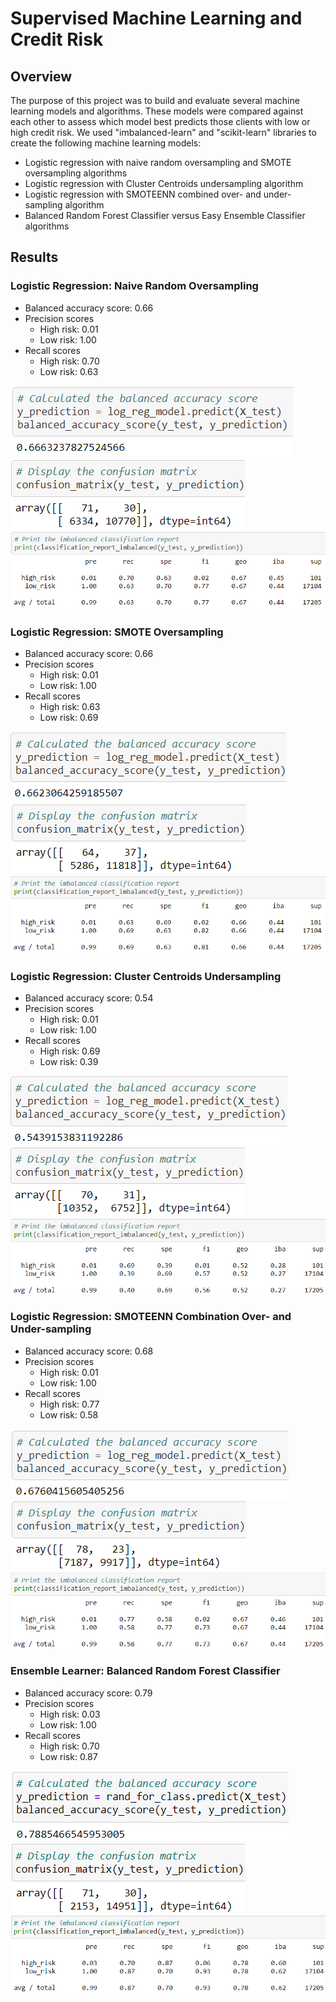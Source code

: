 # Supervised Machine Learning and Credit Risk

## Overview
The purpose of this project was to build and evaluate several machine learning models and algorithms. These models were compared against each other to assess which model best predicts those clients with low or high credit risk. We used "imbalanced-learn" and "scikit-learn" libraries to create the following machine learning models:
- Logistic regression with naive random oversampling and SMOTE oversampling algorithms
- Logistic regression with Cluster Centroids undersampling algorithm
- Logistic regression with SMOTEENN combined over- and under-sampling algorithm
- Balanced Random Forest Classifier versus Easy Ensemble Classifier algorithms

## Results
### Logistic Regression: Naive Random Oversampling
- Balanced accuracy score: 0.66
- Precision scores
  - High risk: 0.01
  - Low risk: 1.00
- Recall scores
  - High risk: 0.70
  - Low risk: 0.63

![Image of balanced accuracy score](https://github.com/jpb12002/Credit_Risk_Analysis/blob/main/Resources/Images/Naive%20ROS%20Balanced%20Accuracy%20Score.png)
![Image of confusion matrix](https://github.com/jpb12002/Credit_Risk_Analysis/blob/main/Resources/Images/Naive%20ROS%20Confusion%20Matrix.png)
![Image of classification report](https://github.com/jpb12002/Credit_Risk_Analysis/blob/main/Resources/Images/Naive%20ROS%20Classification%20Report.png)

### Logistic Regression: SMOTE Oversampling
- Balanced accuracy score: 0.66
- Precision scores
  - High risk: 0.01
  - Low risk: 1.00
- Recall scores
  - High risk: 0.63
  - Low risk: 0.69

![Image of balanced accuracy score](https://github.com/jpb12002/Credit_Risk_Analysis/blob/main/Resources/Images/SMOTE%20Balanced%20Accuracy%20Score.png)
![Image of confusion matrix](https://github.com/jpb12002/Credit_Risk_Analysis/blob/main/Resources/Images/SMOTE%20Confusion%20Matrix.png)
![Image of classification report](https://github.com/jpb12002/Credit_Risk_Analysis/blob/main/Resources/Images/SMOTE%20Classification%20Report.png)

### Logistic Regression: Cluster Centroids Undersampling
- Balanced accuracy score: 0.54
- Precision scores
  - High risk: 0.01
  - Low risk: 1.00
- Recall scores
  - High risk: 0.69
  - Low risk: 0.39

![Image of balanced accuracy score](https://github.com/jpb12002/Credit_Risk_Analysis/blob/main/Resources/Images/ClusterCentroids%20Balanced%20Accuracy%20Score.png)
![Image of confusion matrix](https://github.com/jpb12002/Credit_Risk_Analysis/blob/main/Resources/Images/ClusterCentroids%20Confusion%20Matrix.png)
![Image of classification report](https://github.com/jpb12002/Credit_Risk_Analysis/blob/main/Resources/Images/ClusterCentroids%20Classification%20Report.png)

### Logistic Regression: SMOTEENN Combination Over- and Under-sampling
- Balanced accuracy score: 0.68
- Precision scores
  - High risk: 0.01
  - Low risk: 1.00
- Recall scores
  - High risk: 0.77
  - Low risk: 0.58

![Image of balanced accuracy score](https://github.com/jpb12002/Credit_Risk_Analysis/blob/main/Resources/Images/SMOTEENN%20Balanced%20Accuracy%20Score.png)
![Image of confusion matrix](https://github.com/jpb12002/Credit_Risk_Analysis/blob/main/Resources/Images/SMOTEENN%20Confusion%20Matrix.png)
![Image of classification report](https://github.com/jpb12002/Credit_Risk_Analysis/blob/main/Resources/Images/SMOTEENN%20Classification%20Report.png)

### Ensemble Learner: Balanced Random Forest Classifier
- Balanced accuracy score: 0.79
- Precision scores
  - High risk: 0.03
  - Low risk: 1.00
- Recall scores
  - High risk: 0.70
  - Low risk: 0.87

![Image of balanced accuracy score](https://github.com/jpb12002/Credit_Risk_Analysis/blob/main/Resources/Images/RandomForestClassifier%20Balanced%20Accuracy%20Score.png)
![Image of confusion matrix](https://github.com/jpb12002/Credit_Risk_Analysis/blob/main/Resources/Images/RandomForestClassifier%20Confusion%20Matrix.png)
![Image of classification report](https://github.com/jpb12002/Credit_Risk_Analysis/blob/main/Resources/Images/RandomForestClassifier%20Classification%20Report.png)
